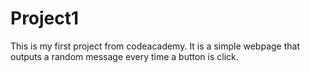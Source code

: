 # Project1

This is my first project from codeacademy. It is a simple webpage that outputs a random message  every time a button is click.